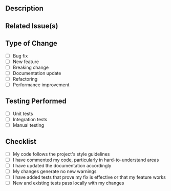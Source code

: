 ## Description
<!-- Brief description of the changes -->

## Related Issue(s)
<!-- Link to related issue(s) -->

## Type of Change
- [ ] Bug fix
- [ ] New feature
- [ ] Breaking change
- [ ] Documentation update
- [ ] Refactoring
- [ ] Performance improvement

## Testing Performed
- [ ] Unit tests
- [ ] Integration tests
- [ ] Manual testing

## Checklist
- [ ] My code follows the project's style guidelines
- [ ] I have commented my code, particularly in hard-to-understand areas
- [ ] I have updated the documentation accordingly
- [ ] My changes generate no new warnings
- [ ] I have added tests that prove my fix is effective or that my feature works
- [ ] New and existing tests pass locally with my changes

